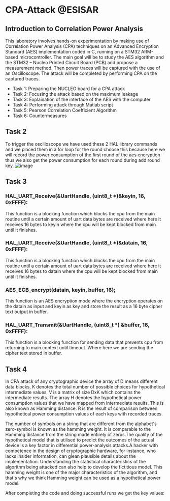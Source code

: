 # CPA-Attack @ESISAR
## Introduction to Correlation Power Analysis
This laboratory involves hands-on experimentation by making use of Correlation Power Analysis (CPA) techniques on an Advanced Encryption Standard (AES) implementation coded in C, running on a STM32 ARM-based microcontroller. The main goal will be to study the AES algorithm and the STM32 – Nucleo Printed Circuit Board (PCB) and propose a measurement method. Then power traces will be captured with the use of an Oscilloscope. The attack will be completed by performing CPA on the captured traces.

- Task 1: Preparing the NUCLEO board for a CPA attack
- Task 2: Focusing the attack based on the maximum leakage
- Task 3: Explaination of the interface of the AES with the computer
- Task 4: Performing attack through Matlab script
- Task 5: Pearson Correlation Coefficient Algorithm
- Task 6: Countermeasures

## Task 2
To trigger the oscilloscope we have used these 2 HAL library commands and we placed them in a for loop for the round choose this because here we will record the power consumption of the first round of the aes encryption thus we also get the power consumption for each round during add round key.
![image](https://github.com/Ahsan728/CPA-Attack/assets/34878134/890f9927-ff2c-4a5a-a5f1-9f326731a32a)

## Task 3
### HAL_UART_Receive(&UartHandle, (uint8_t *)&keyin, 16, 0xFFFF):
This function is a blocking function which blocks the cpu from the main routine until a certain amount of uart data bytes are received where here it receives 16 bytes to keyin where the cpu will be kept blocked from main until it finishes.


### HAL_UART_Receive(&UartHandle, (uint8_t *)&datain, 16, 0xFFFF):

This function is a blocking function which blocks the cpu from the main routine until a certain amount of uart data bytes are received where here it receives 16 bytes to datain where the cpu will be kept blocked from main until it finishes.
### AES_ECB_encrypt(datain, keyin, buffer, 16);
This function is an AES encryption mode where the encryption operates on the datain as input and keyin as key and store the result as a 16 byte  cipher text output in buffer. 
### HAL_UART_Transmit(&UartHandle, (uint8_t *) &buffer, 16, 0xFFFF):
This function is a blocking function for sending data that prevents cpu from returning to main context until timeout. Where here we are sending the cipher text stored in buffer.

## Task 4
In CPA attack of any cryptographic device the array of D means different data blocks, K denotes the total number of possible choices for hypothetical intermediate values, V is a matrix of size DxK which contains the intermediate results. The array H denotes the hypothetical power consumption values that we have mapped from intermediate results. This is also known as Hamming distance. R is the result of comparison between hypothetical power consumption values of each keys with recorded traces. 

The number of symbols on a string that are different from the alphabet's zero-symbol is known as the hamming weight. It is comparable to the Hamming distance from the string made entirely of zeros.The quality of the hypothetical model that is utilised to predict the outcomes of the actual device is a key factor in differential power-analysis attacks.A hacker with competence in the design of cryptographic hardware, for instance, who lacks insider information, can glean plausible details about the implementation. Understanding the statistical characteristics of the algorithm being attacked can also help to develop the fictitious model. This hamming weight is one of the major characteristics of the algorithm, and that's why we think Hamming weight can be used as a hypothetical power model.

After completing the code and doing successful runs we get the key values:






